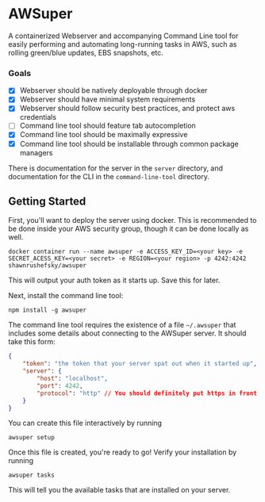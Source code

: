 # AWSuper

A containerized Webserver and accompanying Command Line tool for easily performing and automating long-running tasks in AWS, such as rolling green/blue updates, EBS snapshots, etc.

### Goals

- [x] Webserver should be natively deployable through docker
- [x] Webserver should have minimal system requirements
- [x] Webserver should follow security best practices, and protect aws credentials
- [ ] Command line tool should feature tab autocompletion
- [x] Command line tool should be maximally expressive
- [x] Command line tool should be installable through common package managers

There is documentation for the server in the `server` directory, and documentation for the CLI in the `command-line-tool` directory.

## Getting Started

First, you'll want to deploy the server using docker. This is recommended to be done inside your AWS security group, though it can be done locally as well.

```shell
docker container run --name awsuper -e ACCESS_KEY_ID=<your key> -e SECRET_ACESS_KEY=<your secret> -e REGION=<your region> -p 4242:4242 shawnrushefsky/awsuper
```

This will output your auth token as it starts up. Save this for later.

Next, install the command line tool:

```shell
npm install -g awsuper
```

The command line tool requires the existence of a file `~/.awsuper` that includes some details about connecting to the AWSuper server. It should take this form:

```json
{
    "token": "the token that your server spat out when it started up",
    "server": {
        "host": "localhost",
        "port": 4242,
        "protocol": "http" // You should definitely put https in front of this server in production
    }
}
```

You can create this file interactively by running

```shell
awsuper setup
```

Once this file is created, you're ready to go! Verify your installation by running

```shell
awsuper tasks
```

This will tell you the available tasks that are installed on your server.